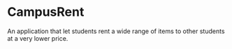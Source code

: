 # CampusRent
An application that let students rent a wide range of items to other students at a very lower price.
